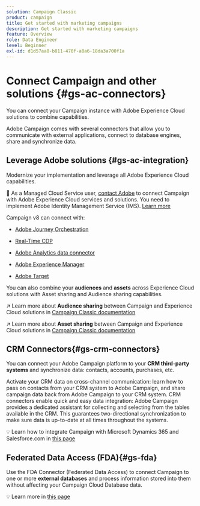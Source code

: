 ```yaml
---
solution: Campaign Classic
product: campaign
title: Get started with marketing campaigns
description: Get started with marketing campaigns
feature: Overview
role: Data Engineer
level: Beginner
exl-id: d1d57aa8-b811-470f-a8a6-18da3a700f1a
---
```

# Connect Campaign and other solutions {#gs-ac-connectors}

You can connect your Campaign instance with Adobe Experience Cloud solutions to combine capabilities.

Adobe Campaign comes with several connectors that allow you to communicate with external applications, connect to database engines, share and synchronize data.

## Leverage Adobe solutions {#gs-ac-integration}

Modernize your implementation and leverage all Adobe Experience Cloud capabilities.

:speech_balloon: As a Managed Cloud Service user, [contact Adobe](../start/support.md#support) to connect Campaign with Adobe Experience Cloud services and solutions. You need to implement Adobe Identity Management Service (IMS). [Learn more](../start/connect.md#connect-ims)

Campaign v8 can connect with:

* [Adobe Journey Orchestration](https://experienceleague.adobe.com/docs/journeys/using/action-journeys/acc-action.html?lang=en)

* [Real-Time CDP](../connect/ac-rtcdp.md)

* [Adobe Analytics data connector](../connect/ac-aa.md)

* [Adobe Experience Manager](../connect/ac-aem.md)

* [Adobe Target](../connect/ac-at.md)

You can also combine your **audiences** and **assets** across Experience Cloud solutions with Asset sharing and Audience sharing capabilities.

:arrow_upper_right: Learn more about **Audience sharing** between Campaign and Experience Cloud solutions in [Campaign Classic documentation](https://experienceleague.adobe.com/docs/campaign-classic/using/integrating-with-adobe-experience-cloud/audience-sharing/sharing-audiences-with-adobe-experience-cloud.html?lang=en#integrating-with-adobe-experience-cloud)

:arrow_upper_right: Learn more about **Asset sharing** between Campaign and Experience Cloud solutions in [Campaign Classic documentation](https://experienceleague.adobe.com/docs/campaign-classic/using/integrating-with-adobe-experience-cloud/asset-sharing/sharing-assets-with-adobe-experience-cloud.html?lang=en#integrating-with-adobe-experience-cloud)

## CRM Connectors{#gs-crm-connectors}

You can connect your Adobe Campaign platform to your **CRM third-party systems** and synchronize data: contacts, accounts, purchases, etc. 

Activate your CRM data on cross-channel communication: learn how to pass on contacts from your CRM system to Adobe Campaign, and share campaign data back from Adobe Campaign to your CRM system.
CRM connectors enable quick and easy data integration: Adobe Campaign provides a dedicated assistant for collecting and selecting from the tables available in the CRM. This guarantees two-directional synchronization to make sure data is up-to-date at all times throughout the systems.

:bulb: Learn how to integrate Campaign with Microsoft Dynamics 365 and Salesforce.com in [this page](crm.md)


## Federated Data Access (FDA){#gs-fda}

Use the FDA Connector (Federated Data Access) to connect Campaign to one or more **external databases** and process information stored into them without affecting your Campaign Cloud Database data.

:bulb: Learn more in [this page](fda.md)


<!-- 
 ## Integrate with social media

Use the **Managing social networks (Social Marketing)** option to interact with customers and prospects via Twitter.

* Send messages - Use Adobe Campaign Social Marketing to send messages on Twitter. Adobe Campaign lets you post messages directly to your twitter account. You can also send direct messages to all your followers.

* Collect new contacts - Adobe Campaign Social Marketing also makes it easy to acquire new contacts via Facebook: contact users and ask them if they want to share their profile information. If they accept, Adobe Campaign automatically recovers the data, which enables you to carry out targeting campaigns and, when possible, to implement cross-channel strategies.

:bulb: Learn how to set up and use Campaign Social Marketing in [this section](../connect/ac-tw.md) -->